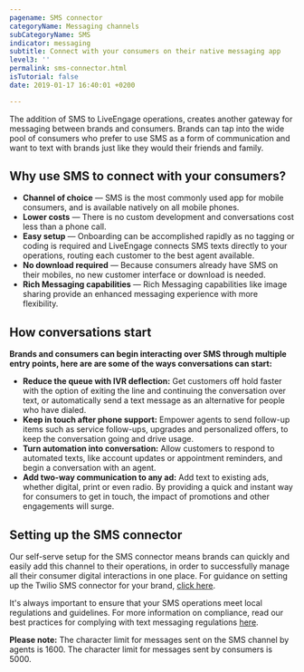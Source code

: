 ```yaml
---
pagename: SMS connector
categoryName: Messaging channels
subCategoryName: SMS
indicator: messaging
subtitle: Connect with your consumers on their native messaging app
level3: ''
permalink: sms-connector.html
isTutorial: false
date: 2019-01-17 16:40:01 +0200

---
```

The addition of SMS to LiveEngage operations, creates another gateway for messaging between brands and consumers. Brands can tap into the wide pool of consumers who prefer to use SMS as a form of communication and want to text with brands just like they would their friends and family. 

## Why use SMS to connect with your consumers?

* **Channel of choice** — SMS is the most commonly used app for mobile consumers, and is available natively on all mobile phones. 
* **Lower costs** — There is no custom development and conversations cost less than a phone call.
* **Easy setup** — Onboarding can be accomplished rapidly as no tagging or coding is required and LiveEngage connects SMS texts directly to your operations, routing each customer to the best agent available. 
* **No download required** — Because consumers already have SMS on their mobiles, no new customer interface or download is needed. 
* **Rich Messaging capabilities** — Rich Messaging capabilities like image sharing provide an enhanced messaging experience with more flexibility. 

## How conversations start

**Brands and consumers can begin interacting over SMS through multiple entry points, here are are some of the ways conversations can start:**

* **Reduce the queue with IVR deflection:** Get customers off hold faster with the option of exiting the line and continuing the conversation over text, or automatically send a text message as an alternative for people who have dialed. 
* **Keep in touch after phone support:** Empower agents to send follow-up items such as service follow-ups, upgrades and personalized offers, to keep the conversation going and drive usage.
* **Turn automation into conversation:** Allow customers to respond to automated texts, like account updates or appointment reminders, and begin a conversation with an agent.
* **Add two-way communication to any ad:** Add text to existing ads, whether digital, print or even radio. By providing a quick and instant way for consumers to get in touch, the impact of promotions and other engagements will surge. 

## Setting up the SMS connector

Our self-serve setup for the SMS connector means brands can quickly and easily add this channel to their operations, in order to successfully manage all their consumer digital interactions in one place. For guidance on setting up the Twilio SMS connector for your brand, [click here]().

It's always important to ensure that your SMS operations meet local regulations and guidelines. For more information on compliance, read our best practices for complying with text messaging regulations [here]().

**Please note:** The character limit for messages sent on the SMS channel by agents is 1600. The character limit for messages sent by consumers is 5000. 